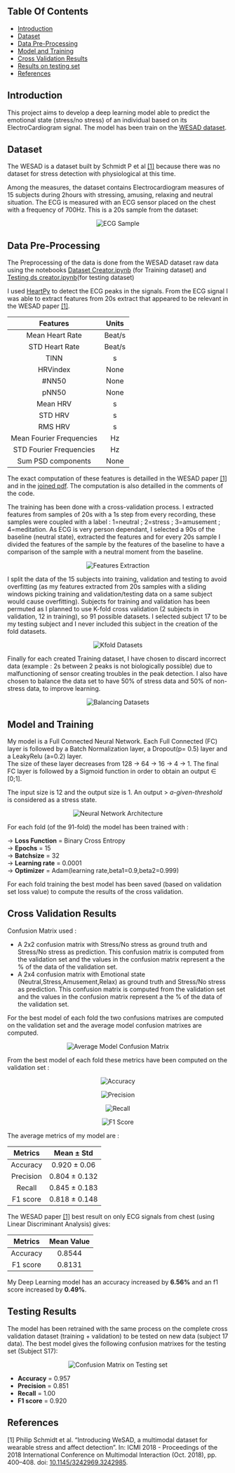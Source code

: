 ## Table Of Contents
* [Introduction](#introduction)
* [Dataset](#dataset)
* [Data Pre-Processing](#data-pre-processing)
* [Model and Training](#model-and-training)
* [Cross Validation Results](#cross-validation-results)
* [Results on testing set](#results-on-testing-set)
* [References](#references)

## Introduction

This project aims to develop a deep learning model able to predict the emotional state (stress/no stress) of an individual based on its ElectroCardiogram signal. The model has been train on the <a href="https://archive.ics.uci.edu/ml/datasets/WESAD+%28Wearable+Stress+and+Affect+Detection%29">WESAD dataset</a>.

## Dataset

The WESAD is a dataset built by Schmidt P et al [[1]](#1) because there was no dataset for stress detection with physiological at this time.

Among the measures, the dataset contains Electrocardiogram measures of 15 subjects during 2hours with stressing, amusing, relaxing and neutral situation. The ECG is measured with an ECG sensor placed on the chest with a frequency of 700Hz. This is a 20s sample from the dataset:

<p align="center">
  <img alt="ECG Sample" title="ECG Sample" src="./Media/ECG.PNG">
</p>

## Data Pre-Processing

The Preprocessing of the data is done from the WESAD dataset raw data using the notebooks <a href="./Dataset creator.ipynb">Dataset Creator.ipynb</a> (for Training dataset) and <a href="./Testing ds creator.ipynb">Testing ds creator.ipynb</a>(for testing dataset)

I used <a href="https://github.com/paulvangentcom/heartrate_analysis_python">HeartPy</a> to detect the ECG peaks in the signals. From the ECG signal I was able to extract features from 20s extract that appeared to be relevant in the WESAD paper [[1]](#1).
 
<div align="center">

| Features      |Units           |
|:-------------:|:-------------:|
|Mean Heart Rate | Beat/s|
|STD Heart Rate | Beat/s|
|TINN | s|
|HRVindex | None|
|\#NN50 | None|
|pNN50 | None|
|Mean HRV | s|
|STD HRV | s|
|RMS HRV | s|
|Mean Fourier Frequencies | Hz|
|STD Fourier Frequencies | Hz|
|Sum PSD components | None|

</div>

The exact computation of these features is detailled in the WESAD paper [[1]](#1) and in the <a href="./DataPreProcessing Detail.pdf">joined pdf</a>. The computation is also detailled in the comments of the code.

The training has been done with a cross-validation process. I extracted features from samples of 20s with a 1s step from every recording, these samples were coupled with a label : 1=neutral ; 2=stress ; 3=amusement ; 4=meditation. As ECG is very person dependant, I selected a 90s of the baseline (neutral state), extracted the features and for every 20s sample I divided the features of the sample by the features of the baseline to have a comparison of the sample with a neutral moment from the baseline.

<p align="center">
  <img alt="Features Extraction" title="Features Extraction" src="./Media/features.PNG" >
</p>

I split the data of the 15 subjects into training, validation and testing to avoid overfitting (as my features extracted from 20s samples with a sliding windows picking training and validation/testing data on a same subject would cause overfitting).
Subjects for training and validation has been permuted as I planned to use K-fold cross validation (2 subjects in validation, 12 in training), so 91 possible datasets. I selected subject 17 to be my testing subject and I never included this subject in the creation of the fold datasets.

<p align="center">
  <img alt="Kfold Datasets" title="Kfold Datasets" src="./Media/Dataset kfold.PNG" >
</p>

Finally for each created Training dataset, I have chosen to discard incorrect data (example :  2s between 2 peaks is not biologically possible) due to malfunctioning of sensor creating troubles in the peak detection. I also have chosen to balance the data set to have 50\% of stress data and 50\% of non-stress data, to improve learning.

<p align="center">
  <img alt="Balancing Datasets" title="Balancing Datasets" src="./Media/balancing.PNG" >
</p>

## Model and Training

My model is a Full Connected Neural Network. Each Full Connected (FC) layer is followed by a Batch Normalization layer, a Dropout(p= 0.5) layer and a LeakyRelu (a=0.2) layer. <br> The size of these layer decreases from 128 &#8594; 64 &#8594; 16 &#8594; 4 &#8594; 1. The final FC layer is followed by a Sigmoid function in order to obtain an output &#8712; [0;1]. 

The input size is 12 and the output size is 1. An output > *a-given-threshold* is considered as a stress state.

<p align="center">
  <img alt="Neural Network Architecture" title="Neural Network Architecture" src="./Media/Network.PNG" >
</p>

For each fold (of the 91-fold) the model has been trained with :

&#8594; **Loss Function** = Binary Cross Entropy <br>
&#8594; **Epochs** = 15 <br>
&#8594; **Batchsize** = 32 <br>
&#8594; **Learning rate** = 0.0001 <br>
&#8594; **Optimizer** = Adam(learning rate,beta1=0.9,beta2=0.999) <br>

For each fold training the best model has been saved (based on validation set loss value) to compute the results of the cross validation.

## Cross Validation Results

Confusion Matrix used :

* A 2x2 confusion matrix with Stress/No stress as ground truth and Stress/No stress as prediction. This confusion matrix is computed from the validation set and the values in the confusion matrix represent a the % of the data of the validation set.
* A 2x4 confusion matrix with Emotional state (Neutral,Stress,Amusement,Relax) as ground truth and Stress/No stress as prediction. This confusion matrix is computed from the validation set and the values in the confusion matrix represent a the % of the data of the validation set.

For the best model of each fold the two confusions matrixes are computed on the validation set and the average model confusion matrixes are computed.

<p align="center">
  <img alt="Average Model Confusion Matrix" title="Average Model Confusion Matrix" src="./Media/average model confusion.png">
</p>

From the best model of each fold these metrics have been computed on the validation set :

<p align="center">
  <img alt="Accuracy" title="Accuracy" src="./Media/accuracy.png">
</p><p align="center">
  <img alt="Precision" title="Precision" src="./Media/precision.png">
</p><p align="center">
  <img alt="Recall" title="Recall" src="./Media/recall.png">
</p><p align="center">
  <img alt="F1 Score" title="F1 Score" src="./Media/f1score.png">
</p>

The average metrics of my model are :

<div align="center">

| Metrics      | Mean &#177; Std|
|:-------------:|:-------------:|
|Accuracy | 0.920 &#177; 0.06|
|Precision| 0.804 &#177; 0.132|
|Recall| 0.845 &#177; 0.183|
|F1 score| 0.818 &#177; 0.148|

</div>

The WESAD paper [[1]](#1) best result on only ECG signals from chest (using Linear Discriminant Analysis) gives:

<div align="center">

| Metrics      | Mean Value|
|:-------------:|:-------------:|
|Accuracy | 0.8544|
|F1 score| 0.8131|

</div>

My Deep Learning model has an accuracy increased by **6.56%** and an f1 score increased by **0.49%**.

## Testing Results

The model has been retrained with the same process on the complete cross validation dataset (training + validation) to be tested on new data (subject 17 data).
The best model gives the following confusion matrixes for the testing set (Subject S17):

<p align="center">
  <img alt="Confusion Matrix on Testing set" title="Confusion Matrix on Testing set" src="./Media/testing confusion.png">
</p>

* **Accuracy** = 0.957
* **Precision** = 0.851
* **Recall** = 1.00
* **F1 score** = 0.920

## References
<a id="1">[1]</a> Philip Schmidt et al. “Introducing WeSAD, a multimodal dataset for wearable stress and affect detection”. In: ICMI 2018 - Proceedings of the 2018 International Conference on Multimodal Interaction (Oct. 2018), pp. 400–408. doi: <a href="https://doi.org/10.1145/3242969.3242985">10.1145/3242969.3242985</a>.
